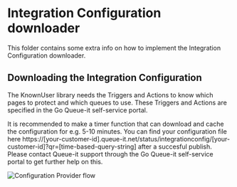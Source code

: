 ﻿# Integration Configuration downloader
This folder contains some extra info on how to implement the Integration Configuration downloader.


## Downloading the Integration Configuration
The KnownUser library needs the Triggers and Actions to know which pages to protect and which queues to use. 
These Triggers and Actions are specified in the Go Queue-it self-service portal.

It is recommended to make a timer function that can download and cache the configuration for e.g. 5-10 minutes.
You can find your configuration file here https://[your-customer-id].queue-it.net/status/integrationconfig/[your-customer-id]?qr=[time-based-query-string] after a succesful publish.
Please contact Queue-it support through the Go Queue-it self-service portal to get further help on this.

![Configuration Provider flow](https://github.com/queueit/KnownUser.V3.PHP/blob/master/Documentation/ConfigProviderExample.png)





